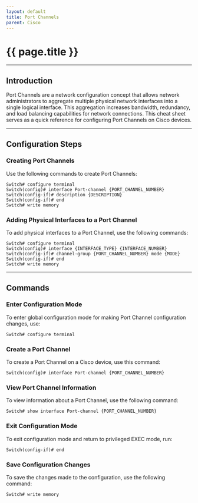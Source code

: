 ```yaml
---
layout: default
title: Port Channels
parent: Cisco
---
```


# {{ page.title }}

______________________________________________________________________

## Introduction

Port Channels are a network configuration concept that allows network administrators to aggregate multiple physical network interfaces into a single logical interface. This aggregation increases bandwidth, redundancy, and load balancing capabilities for network connections. This cheat sheet serves as a quick reference for configuring Port Channels on Cisco devices.

______________________________________________________________________

## Configuration Steps

### Creating Port Channels

Use the following commands to create Port Channels:

```
Switch# configure terminal
Switch(config)# interface Port-channel {PORT_CHANNEL_NUMBER}
Switch(config-if)# description {DESCRIPTION}
Switch(config-if)# end
Switch# write memory
```

### Adding Physical Interfaces to a Port Channel

To add physical interfaces to a Port Channel, use the following commands:

```
Switch# configure terminal
Switch(config)# interface {INTERFACE_TYPE} {INTERFACE_NUMBER}
Switch(config-if)# channel-group {PORT_CHANNEL_NUMBER} mode {MODE}
Switch(config-if)# end
Switch# write memory
```

______________________________________________________________________

## Commands

### Enter Configuration Mode

To enter global configuration mode for making Port Channel configuration changes, use:

```
Switch# configure terminal
```

### Create a Port Channel

To create a Port Channel on a Cisco device, use this command:

```
Switch(config)# interface Port-channel {PORT_CHANNEL_NUMBER}
```

### View Port Channel Information

To view information about a Port Channel, use the following command:

```
Switch# show interface Port-channel {PORT_CHANNEL_NUMBER}
```

### Exit Configuration Mode

To exit configuration mode and return to privileged EXEC mode, run:

```
Switch(config-if)# end
```

### Save Configuration Changes

To save the changes made to the configuration, use the following command:

```
Switch# write memory
```

